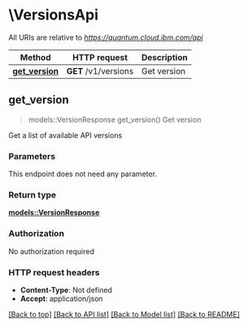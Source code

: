 # \VersionsApi

All URIs are relative to *https://quantum.cloud.ibm.com/api*

Method | HTTP request | Description
------------- | ------------- | -------------
[**get_version**](VersionsApi.md#get_version) | **GET** /v1/versions | Get version



## get_version

> models::VersionResponse get_version()
Get version

Get a list of available API versions

### Parameters

This endpoint does not need any parameter.

### Return type

[**models::VersionResponse**](VersionResponse.md)

### Authorization

No authorization required

### HTTP request headers

- **Content-Type**: Not defined
- **Accept**: application/json

[[Back to top]](#) [[Back to API list]](../README.md#documentation-for-api-endpoints) [[Back to Model list]](../README.md#documentation-for-models) [[Back to README]](../README.md)

